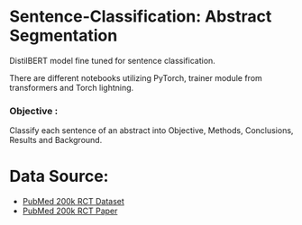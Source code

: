 # Sentence-Classification: Abstract Segmentation
DistilBERT model fine tuned for sentence classification.

There are different notebooks utilizing PyTorch, trainer module from transformers and Torch lightning.

### **Objective** : 
Classify each sentence of an abstract into Objective, Methods, Conclusions, Results and Background.

# Data Source:
* [PubMed 200k RCT Dataset](https://github.com/Franck-Dernoncourt/pubmed-rct)
* [PubMed 200k RCT Paper](https://arxiv.org/abs/1710.06071)
